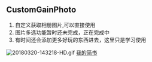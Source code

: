 ##                              CustomGainPhoto
1. 自定义获取相册图片,可以直接使用
2. 图片多选功能暂时还未完成，正在完成中
3. 有时间还会添加更多好玩的东西进去，这里只是学习使用

![20180320-143218-HD.gif](https://github.com/fllyguo/CustomGainPhoto/blob/master/Snapshots/20180320-143218-HD.gif)
[我的简书](https://www.jianshu.com/u/77bbcf25cb53)

